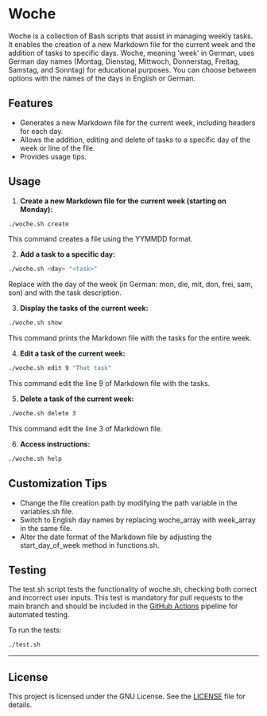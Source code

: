 # Woche

Woche is a collection of Bash scripts that assist in managing weekly tasks. It enables the creation of a new Markdown file for the current week and the addition of tasks to specific days. Woche, meaning 'week' in German, uses German day names (Montag, Dienstag, Mittwoch, Donnerstag, Freitag, Samstag, and Sonntag) for educational purposes. You can choose between options with the names of the days in English or German.

## Features

- Generates a new Markdown file for the current week, including headers for each day.
- Allows the addition, editing and delete of tasks to a specific day of the week or line of the file.
- Provides usage tips.

## Usage

1. **Create a new Markdown file for the current week (starting on Monday):**

```bash
./woche.sh create
```
This command creates a file using the YYMMDD format.

2. **Add a task to a specific day:**

```bash
./woche.sh <day> "<task>"
```

Replace <day> with the day of the week (in German: mon, die, mit, don, frei, sam, son) and <task> with the task description.

3. **Display the tasks of the current week:**

```bash
./woche.sh show
```

This command prints the Markdown file with the tasks for the entire week.

4. **Edit a task of the current week:**

```bash
./woche.sh edit 9 "That task"
```

This command edit the line 9 of Markdown file with the tasks.

5. **Delete a task of the current week:**

```bash
./woche.sh delete 3
```

This command edit the line 3 of Markdown file.

6. **Access instructions:**

```bash
./woche.sh help
```

## Customization Tips
- Change the file creation path by modifying the path variable in the variables.sh file.
- Switch to English day names by replacing woche_array with week_array in the same file.
- Alter the date format of the Markdown file by adjusting the start_day_of_week method in functions.sh.

## Testing

The test.sh script tests the functionality of woche.sh, checking both correct and incorrect user inputs. This test is mandatory for pull requests to the main branch and should be included in the [GitHub Actions](https://github.com/0jonjo/woche/actions) pipeline for automated testing.

To run the tests:

```bash
./test.sh
```
---
## License
This project is licensed under the GNU License. See the [LICENSE](LICENSE) file for details.
